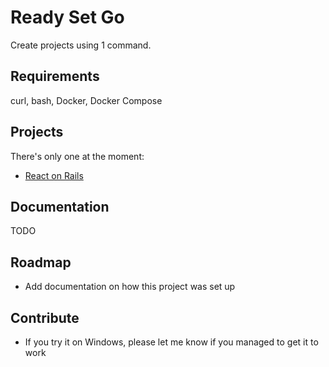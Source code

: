 # Ready Set Go

Create projects using 1 command.

## Requirements

curl, bash, Docker, Docker Compose

## Projects

There's only one at the moment:

- [React on Rails](react-on-rails)

## Documentation

TODO

## Roadmap

- Add documentation on how this project was set up

## Contribute

- If you try it on Windows, please let me know if you managed to get it to work
